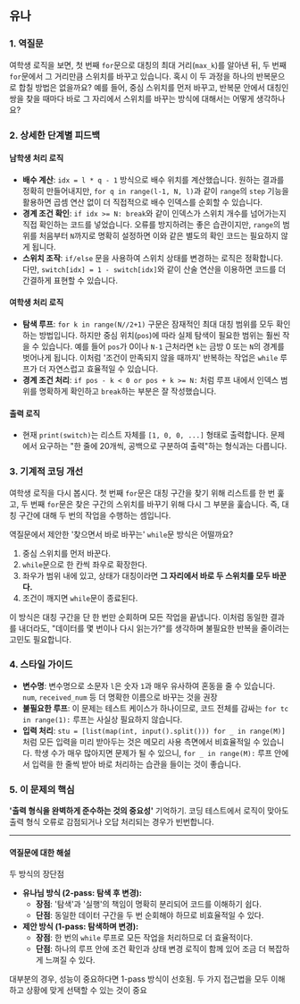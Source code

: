 ## 유나

### 1. 역질문

여학생 로직을 보면, 첫 번째 `for`문으로 대칭의 최대 거리(`max_k`)를 알아낸 뒤, 두 번째 `for`문에서 그 거리만큼 스위치를 바꾸고 있습니다. 혹시 이 두 과정을 하나의 반복문으로 합칠 방법은 없을까요? 예를 들어, 중심 스위치를 먼저 바꾸고, 반복문 안에서 대칭인 쌍을 찾을 때마다 바로 그 자리에서 스위치를 바꾸는 방식에 대해서는 어떻게 생각하나요? 

### 2. 상세한 단계별 피드백

#### 남학생 처리 로직

- **배수 계산**: `idx = l * q - 1` 방식으로 배수 위치를 계산했습니다. 원하는 결과를 정확히 만들어내지만, `for q in range(l-1, N, l)`과 같이 `range`의 `step` 기능을 활용하면 곱셈 연산 없이 더 직접적으로 배수 인덱스를 순회할 수 있습니다.
- **경계 조건 확인**: `if idx >= N: break`와 같이 인덱스가 스위치 개수를 넘어가는지 직접 확인하는 코드를 넣었습니다. 오류를 방지하려는 좋은 습관이지만, `range`의 범위를 처음부터 `N`까지로 명확히 설정하면 이와 같은 별도의 확인 코드는 필요하지 않게 됩니다.
- **스위치 조작**: `if/else` 문을 사용하여 스위치 상태를 변경하는 로직은 정확합니다. 다만, `switch[idx] = 1 - switch[idx]`와 같이 산술 연산을 이용하면 코드를 더 간결하게 표현할 수 있습니다.

#### 여학생 처리 로직

- **탐색 루프**: `for k in range(N//2+1)` 구문은 잠재적인 최대 대칭 범위를 모두 확인하는 방법입니다. 하지만 중심 위치(`pos`)에 따라 실제 탐색이 필요한 범위는 훨씬 작을 수 있습니다. 예를 들어 `pos`가 0이나 `N-1` 근처라면 `k`는 금방 0 또는 `N`의 경계를 벗어나게 됩니다. 이처럼 '조건이 만족되지 않을 때까지' 반복하는 작업은 `while` 루프가 더 자연스럽고 효율적일 수 있습니다.
- **경계 조건 처리**: `if pos - k < 0 or pos + k >= N:` 처럼 루프 내에서 인덱스 범위를 명확하게 확인하고 `break`하는 부분은 잘 작성했습니다.

#### 출력 로직

- 현재 `print(switch)`는 리스트 자체를 `[1, 0, 0, ...]` 형태로 출력합니다. 문제에서 요구하는 "한 줄에 20개씩, 공백으로 구분하여 출력"하는 형식과는 다릅니다. 

### 3. 기계적 코딩 개선

여학생 로직을 다시 봅시다. 첫 번째 `for`문은 대칭 구간을 찾기 위해 리스트를 한 번 훑고, 두 번째 `for`문은 찾은 구간의 스위치를 바꾸기 위해 다시 그 부분을 훑습니다. 즉, 대칭 구간에 대해 두 번의 작업을 수행하는 셈입니다.

역질문에서 제안한 '찾으면서 바로 바꾸는' `while`문 방식은 어떨까요?

1. 중심 스위치를 먼저 바꾼다.
2. `while`문으로 한 칸씩 좌우로 확장한다.
3. 좌우가 범위 내에 있고, 상태가 대칭이라면 **그 자리에서 바로 두 스위치를 모두 바꾼다.**
4. 조건이 깨지면 `while`문이 종료된다.

이 방식은 대칭 구간을 단 한 번만 순회하며 모든 작업을 끝냅니다. 이처럼 동일한 결과를 내더라도, "데이터를 몇 번이나 다시 읽는가?"를 생각하며 불필요한 반복을 줄이려는 고민도 필요합니다.

### 4. 스타일 가이드

- **변수명**: 변수명으로 소문자 `l`은 숫자 `1`과 매우 유사하여 혼동을 줄 수 있습니다. `num`, `received_num` 등 더 명확한 이름으로 바꾸는 것을 권장
- **불필요한 루프**: 이 문제는 테스트 케이스가 하나이므로, 코드 전체를 감싸는 `for tc in range(1):` 루프는 사실상 필요하지 않습니다.
- **입력 처리**: `stu = [list(map(int, input().split())) for _ in range(M)]` 처럼 모든 입력을 미리 받아두는 것은 메모리 사용 측면에서 비효율적일 수 있습니다. 학생 수가 매우 많아지면 문제가 될 수 있으니, `for _ in range(M):` 루프 안에서 입력을 한 줄씩 받아 바로 처리하는 습관을 들이는 것이 좋습니다.

### 5. 이 문제의 핵심

**'출력 형식을 완벽하게 준수하는 것의 중요성'**  기억하기. 코딩 테스트에서 로직이 맞아도 출력 형식 오류로 감점되거나 오답 처리되는 경우가 빈번합니다. 

---

#### 역질문에 대한 해설

두 방식의 장단점

- **유나님 방식 (2-pass: 탐색 후 변경):**
  - **장점**: '탐색'과 '실행'의 책임이 명확히 분리되어 코드를 이해하기 쉽다.
  - **단점**: 동일한 데이터 구간을 두 번 순회해야 하므로 비효율적일 수 있다.
- **제안 방식 (1-pass: 탐색하며 변경):**
  - **장점**: 한 번의 `while` 루프로 모든 작업을 처리하므로 더 효율적이다.
  - **단점**: 하나의 루프 안에 조건 확인과 상태 변경 로직이 함께 있어 조금 더 복잡하게 느껴질 수 있다.

대부분의 경우, 성능이 중요하다면 1-pass 방식이 선호됨. 두 가지 접근법을 모두 이해하고 상황에 맞게 선택할 수 있는 것이 중요